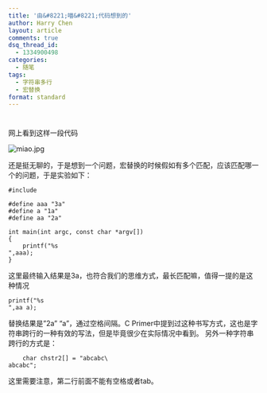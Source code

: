 ```yaml
---
title: '由&#8221;喵&#8221;代码想到的'
author: Harry Chen
layout: article
comments: true
dsq_thread_id:
  - 1334900498
categories:
  - 随笔
tags:
  - 字符串多行
  - 宏替换
format: standard
---
```

# 

网上看到这样一段代码

![miao.jpg][1]

还是挺无聊的，于是想到一个问题，宏替换的时候假如有多个匹配，应该匹配哪一个的问题，于是实验如下：


    #include 

    #define aaa "3a"
    #define a "1a"
    #define aa "2a"

    int main(int argc, const char *argv[])
    {
        printf("%s
    ",aaa);
    }


这里最终输入结果是3a，也符合我们的思维方式，最长匹配嘛，值得一提的是这种情况


    printf("%s
    ",aa a);


替换结果是”2a” “a”，通过空格间隔。C Primer中提到过这种书写方式，这也是字符串跨行的一种有效的写法，但是毕竟很少在实际情况中看到。
另外一种字符串跨行的方式是：


        char chstr2[] = "abcabc\
    abcabc";


这里需要注意，第二行前面不能有空格或者tab。

   [1]: http://www.roybit.com/wp-content/uploads/2013/05/miao.jpg (miao.jpg)
